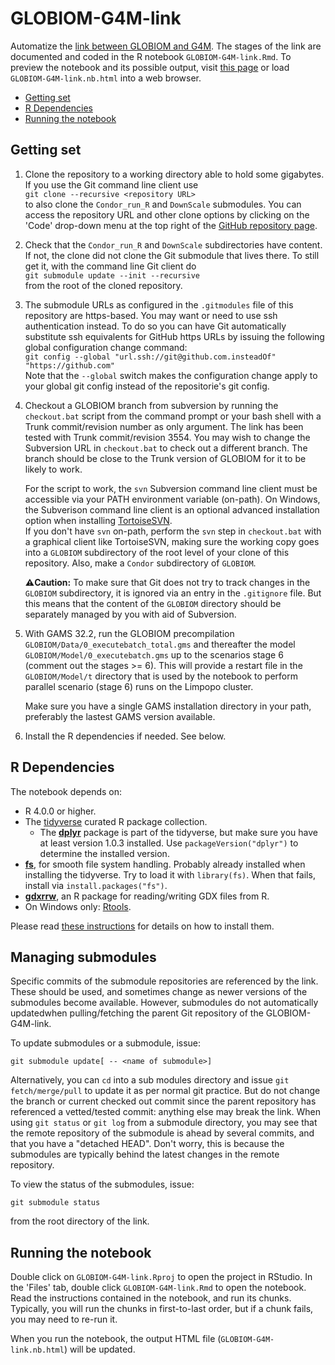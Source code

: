 # GLOBIOM-G4M-link

Automatize the [link between GLOBIOM and G4M](https://iiasa.github.io/GLOBIOM/documentation.html#link-to-g4m). The stages of the link are documented and coded in the R notebook `GLOBIOM-G4M-link.Rmd`. To preview the notebook and its possible output, visit [this page](https://iiasa.github.io/GLOBIOM-G4M-link/GLOBIOM-G4M-link.nb.html) or load `GLOBIOM-G4M-link.nb.html` into a web browser.

- [Getting set](#getting-set)
- [R Dependencies](#r-dependencies)
- [Running the notebook](#running-the-notebook)

## Getting set

1. Clone the repository to a working directory able to hold some gigabytes. If you use the
   Git command line client use  
   `git clone --recursive <repository URL>`  
   to also clone the `Condor_run_R` and `DownScale` submodules. You can access the repository
   URL and other clone options by clicking on the 'Code' drop-down menu at the top right of the
   [GitHub repository page](https://github.com/iiasa/GLOBIOM-G4M-link).

2. Check that the `Condor_run_R` and `DownScale` subdirectories have content. If not, the
   clone did not clone the Git submodule that lives there. To still get it, with the command
   line Git client do  
   `git submodule update --init --recursive`  
   from the root of the cloned repository.

3. The submodule URLs as configured in the `.gitmodules` file of this repository are https-based.
   You may want or need to use ssh authentication instead. To do so you can have Git automatically
   substitute ssh equivalents for GitHub https URLs by issuing the following global configuration
   change command:  
   `git config --global "url.ssh://git@github.com.insteadOf" "https://github.com"`  
   Note that the `--global` switch makes the configuration change apply to your global git config
   instead of the repositorie's git config.
   
4. Checkout a GLOBIOM branch from subversion by running the `checkout.bat` script from
   the command prompt or your bash shell with a Trunk commit/revision number as only
   argument. The link has been tested with Trunk commit/revision 3554. You may wish
   to change the Subversion URL in `checkout.bat` to check out a different branch. The
   branch should be close to the Trunk version of GLOBIOM for it to be likely to work.
   
   For the script to work, the `svn` Subversion command line client must be accessible
   via your PATH environment variable (on-path). On Windows, the Subverison command line
   client is an optional advanced installation option when installing [TortoiseSVN](https://tortoisesvn.net/).   
   If you don't have `svn` on-path, perform the `svn` step in `checkout.bat` with a
   graphical client like TortoiseSVN, making sure the working copy goes into a `GLOBIOM`
   subdirectory of the root level of your clone of this repository. Also, make a `Condor`
   subdirectory of `GLOBIOM`.
   
   **:warning:Caution:** To make sure that Git does not try to track changes in the `GLOBIOM`
   subdirectory, it is ignored via an entry in the `.gitignore` file. But this means that the
   content of the `GLOBIOM` directory should be separately managed by you with aid
   of Subversion.
 
5. With GAMS 32.2, run the GLOBIOM precompilation `GLOBIOM/Data/0_executebatch_total.gms`
   and thereafter the model `GLOBIOM/Model/0_executebatch.gms` up to the scenarios stage
   6 (comment out the stages >= 6). This will provide a restart file in the `GLOBIOM/Model/t`
   directory that is used by the notebook to perform parallel scenario (stage 6)
   runs on the Limpopo cluster.
   
   Make sure you have a single GAMS installation directory in your path, preferably the lastest
   GAMS version available.

6. Install the R dependencies if needed. See below.

## R Dependencies

The notebook depends on:
- R 4.0.0 or higher.
- The [tidyverse](https://www.tidyverse.org/) curated R package collection.
  * The [**dplyr**](https://dplyr.tidyverse.org/) package is part of the tidyverse,
    but make sure you have at least version 1.0.3 installed. Use `packageVersion("dplyr")`
    to determine the installed version.
- [**fs**](https://fs.r-lib.org/), for smooth file system handling. Probably already
  installed when installing the tidyverse. Try to load it with `library(fs)`. When
  that fails, install via `install.packages("fs")`.
- [**gdxrrw**](https://github.com/GAMS-dev/gdxrrw), an R package for
  reading/writing GDX files from R.
 - On Windows only: [Rtools](https://cran.r-project.org/bin/windows/Rtools/).

Please read [these instructions](https://github.com/iiasa/xl2gdx#dependencies) for details on how to install them.

## Managing submodules

Specific commits of the submodule repositories are referenced by the link. These
should be used, and sometimes change as newer versions of the submodules become
available. However, submodules do not automatically updatedwhen pulling/fetching
the parent Git repository of the GLOBIOM-G4M-link.

To update submodules or a submodule, issue:
```
git submodule update[ -- <name of submodule>]
```
Alternatively, you can `cd` into a sub modules directory and issue `git fetch/merge/pull`
to update it as per normal git practice. But do not change the branch or current checked
out commit since the parent repository has referenced a vetted/tested commit: anything
else may break the link. When using `git status` or `git log` from a submodule directory,
you may see that the remote repository of the submodule is ahead by several commits, and
that you have a "detached HEAD". Don't worry, this is because the submodules are typically
behind the latest changes in the remote repository.

To view the status of the submodules, issue:
```
git submodule status
```
from the root directory of the link.

## Running the notebook

Double click on `GLOBIOM-G4M-link.Rproj` to open the project in RStudio. In the 'Files' tab, double click `GLOBIOM-G4M-link.Rmd` to open the notebook. Read the instructions contained in the notebook, and run its chunks. Typically, you will run the chunks in first-to-last order, but if a chunk fails, you may need to re-run it.

When you run the notebook, the output HTML file (`GLOBIOM-G4M-link.nb.html`) will be updated.
